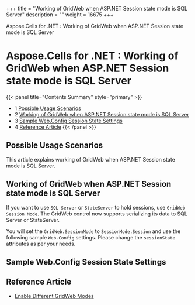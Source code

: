 +++
title = "Working of GridWeb when ASP.NET Session state mode is SQL Server" 
description = "" 
weight = 16675 
+++

Aspose.Cells for .NET : Working of GridWeb when ASP.NET Session state mode is SQL Server  

# Aspose.Cells for .NET : Working of GridWeb when ASP.NET Session state mode is SQL Server


{{< panel title="Contents Summary" style="primary" >}}
*   1 [Possible Usage Scenarios](#WorkingofGridWebwhenASP.NETSessionstatemodeisSQLServer-PossibleUsageScenarios)
*   2 [Working of GridWeb when ASP.NET Session state mode is SQL Server](#WorkingofGridWebwhenASP.NETSessionstatemodeisSQLServer-WorkingofGridWebwhenASP.NETSessionstatemodeisSQLServer)
*   3 [Sample Web.Config Session State Settings](#WorkingofGridWebwhenASP.NETSessionstatemodeisSQLServer-SampleWeb.ConfigSessionStateSettings)
*   4 [Reference Article](#WorkingofGridWebwhenASP.NETSessionstatemodeisSQLServer-ReferenceArticle)
{{< /panel >}}
 

## Possible Usage Scenarios

This article explains working of GridWeb when ASP.NET Session state mode is SQL Server.

## Working of GridWeb when ASP.NET Session state mode is SQL Server

If you want to use `SQL Server` or `StateServer` to hold sessions, use `GridWeb Session Mode`. The GridWeb control now supports serializing its data to SQL Server or StateServer.

You will set the `GridWeb.SessionMode` to `SessionMode.Session` and use the following sample `Web.Config` settings. Please change the `sessionState` attributes as per your needs.

## Sample Web.Config Session State Settings

<sessionState mode="SQLServer" sqlConnectionString="Password=11111111;Persist Security Info=True;User ID=testuser;Data Source=WINSHA-PC\\NASIRSQL" timeout="20"></sessionState>

## Reference Article

*   [Enable Different GridWeb Modes](https://docs2.aspose.com/cells/net/developerguide/asposecellsgridweb/workingwithgridweb/enable+different+gridweb+modes)

